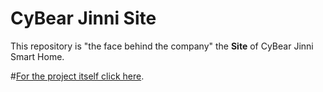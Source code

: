 # CyBear Jinni Site

This repository is "the face behind the company" the **Site** of CyBear Jinni Smart Home.

#[For the project itself click here](https://github.com/CyBear-Jinni/CBJ_Smart-Home.git).
